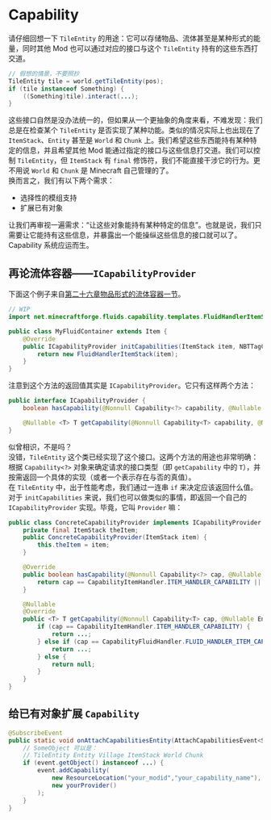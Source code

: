 # Capability

请仔细回想一下 `TileEntity` 的用途：它可以存储物品、流体甚至是某种形式的能量，同时其他 Mod 也可以通过对应的接口与这个 `TileEntity` 持有的这些东西打交道。

```java
// 假想的情景，不要照抄
TileEntity tile = world.getTileEntity(pos);
if (tile instanceof Something) {
    ((Something)tile).interact(...);
}
```

这些接口自然是没办法统一的，但如果从一个更抽象的角度来看，不难发现：我们总是在检查某个 `TileEntity` 是否实现了某种功能。类似的情况实际上也出现在了 `ItemStack`、`Entity` 甚至是 `World` 和 `Chunk` 上。我们希望这些东西能持有某种特定的信息，并且希望其他 Mod 能通过指定的接口与这些信息打交道。我们可以控制 `TileEntity`，但 `ItemStack` 有 `final` 修饰符，我们不能直接干涉它的行为。更不用说 `World` 和 `Chunk` 是 Minecraft 自己管理的了。  
换而言之，我们有以下两个需求：
- 选择性的模组支持
- 扩展已有对象

让我们再审视一遍需求：“让这些对象能持有某种特定的信息”。也就是说，我们只需要让它能持有这些信息，并暴露出一个能操纵这些信息的接口就可以了。Capability 系统应运而生。


## 再论流体容器——`ICapabilityProvider`

下面这个例子来自[第二十六章物品形式的流体容器一节](../chapter-26/container/item.md)。

```java
// WIP
import net.minecraftforge.fluids.capability.templates.FluidHandlerItemStack;

public class MyFluidContainer extends Item {
    @Override
    public ICapabilityProvider initCapabilities(ItemStack item, NBTTagCompound data) {
        return new FluidHandlerItemStack(item);
    }
}
```

注意到这个方法的返回值其实是 `ICapabilityProvider`。它只有这样两个方法：

```java
public interface ICapabilityProvider {
    boolean hasCapability(@Nonnull Capability<?> capability, @Nullable EnumFacing facing);

    @Nullable <T> T getCapability(@Nonnull Capability<T> capability, @Nullable EnumFacing facing);
}
```

似曾相识，不是吗？  
没错，`TileEntity` 这个类已经实现了这个接口。这两个方法的用途也非常明确：根据 `Capability<?>` 对象来确定请求的接口类型（即 `getCapability` 中的 `T`），并按需返回一个具体的实现（或者一个表示存在与否的真值）。  
在 `TileEntity` 中，出于性能考虑<!-- 想想看，漏斗等 TileEntity 每一个 tick 都会请求一次 `IItemHandler`，getCapability 实际上调用频率不低 -->，我们通过一连串 `if` 来决定应该返回什么值。对于 `initCapabilities` 来说，我们也可以做类似的事情，即返回一个自己的 `ICapabilityProvider` 实现。毕竟，它叫 `Provider` 嘛：

```java
public class ConcreteCapabilityProvider implements ICapabilityProvider {
    private final ItemStack theItem;
    public ConcreteCapabilityProvider(ItemStack item) {
        this.theItem = item;
    }

    @Override
    public boolean hasCapability(@Nonnull Capability<?> cap, @Nullable EnumFacing facing) {
        return cap == CapabilityItemHandler.ITEM_HANDLER_CAPABILITY || cap == CapabilityFluidHandler.FLUID_HANDLER_ITEM_CAPABILITY;
    }

    @Nullable
    @Override
    public <T> T getCapability(@Nonnull Capability<T> cap, @Nullable EnumFacing facing) {
        if (cap == CapabilityItemHandler.ITEM_HANDLER_CAPABILITY) {
            return ...;
        } else if (cap == CapabilityFluidHandler.FLUID_HANDLER_ITEM_CAPABILITY) {
            return ...;
        } else {
            return null;
        }
    }
}
```

## 给已有对象扩展 `Capability`

```java
@SubscribeEvent
public static void onAttachCapabilitiesEntity(AttachCapabilitiesEvent<SomeObject> event) {
    // SomeObject 可以是：
    // TileEntity Entity Village ItemStack World Chunk
    if (event.getObject() instanceof ...) {
        event.addCapability(
            new ResourceLocation("your_modid","your_capability_name"),
            new yourProvider()
        );
    }
}
```
